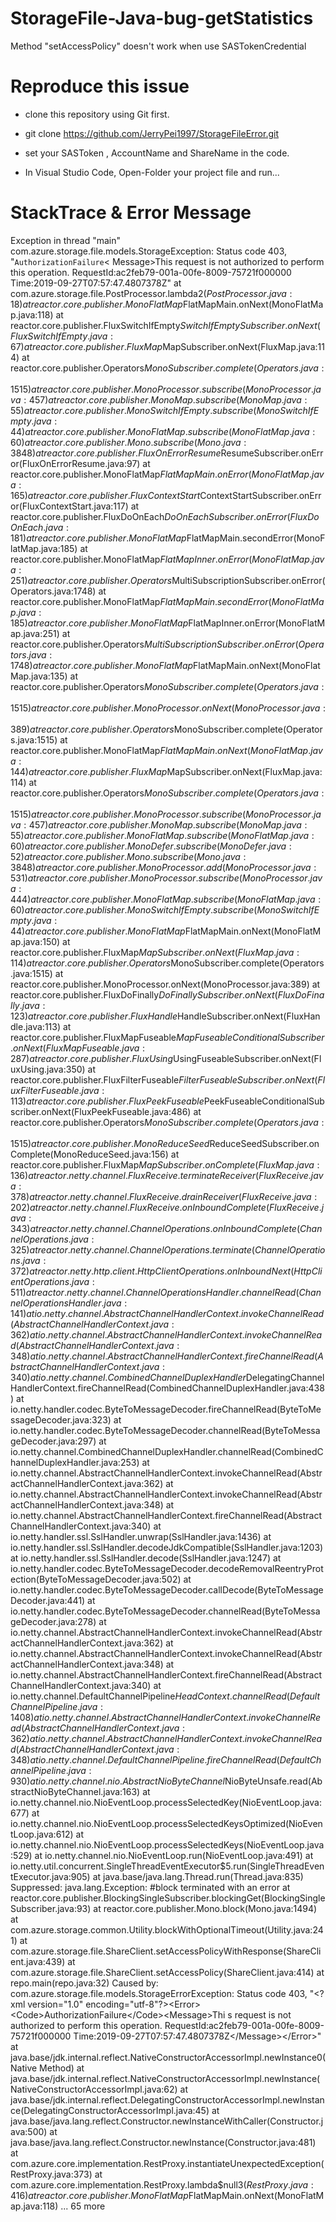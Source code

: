 # StorageFile-Java-bug-getStatistics
Method "setAccessPolicy" doesn't work when use SASTokenCredential

# Reproduce this issue
- clone this repository using Git first.

- git clone https://github.com/JerryPei1997/StorageFileError.git

- set your  SASToken , AccountName and ShareName in the code. 

- In Visual Studio Code, Open-Folder your project file and run...

# StackTrace & Error Message

Exception in thread "main" com.azure.storage.file.models.StorageException: Status code 403, "﻿<?xml version="1.0" encoding="utf-8"?><Error><Code>AuthorizationFailure</Code><
Message>This request is not authorized to perform this operation.
RequestId:ac2feb79-001a-00fe-8009-75721f000000
Time:2019-09-27T07:57:47.4807378Z</Message></Error>"
        at com.azure.storage.file.PostProcessor.lambda$2(PostProcessor.java:18)
        at reactor.core.publisher.MonoFlatMap$FlatMapMain.onNext(MonoFlatMap.java:118)
        at reactor.core.publisher.FluxSwitchIfEmpty$SwitchIfEmptySubscriber.onNext(FluxSwitchIfEmpty.java:67)
        at reactor.core.publisher.FluxMap$MapSubscriber.onNext(FluxMap.java:114)
        at reactor.core.publisher.Operators$MonoSubscriber.complete(Operators.java:1515)
        at reactor.core.publisher.MonoProcessor.subscribe(MonoProcessor.java:457)
        at reactor.core.publisher.MonoMap.subscribe(MonoMap.java:55)
        at reactor.core.publisher.MonoSwitchIfEmpty.subscribe(MonoSwitchIfEmpty.java:44)
        at reactor.core.publisher.MonoFlatMap.subscribe(MonoFlatMap.java:60)
        at reactor.core.publisher.Mono.subscribe(Mono.java:3848)
        at reactor.core.publisher.FluxOnErrorResume$ResumeSubscriber.onError(FluxOnErrorResume.java:97)
        at reactor.core.publisher.MonoFlatMap$FlatMapMain.onError(MonoFlatMap.java:165)
        at reactor.core.publisher.FluxContextStart$ContextStartSubscriber.onError(FluxContextStart.java:117)
        at reactor.core.publisher.FluxDoOnEach$DoOnEachSubscriber.onError(FluxDoOnEach.java:181)
        at reactor.core.publisher.MonoFlatMap$FlatMapMain.secondError(MonoFlatMap.java:185)
        at reactor.core.publisher.MonoFlatMap$FlatMapInner.onError(MonoFlatMap.java:251)
        at reactor.core.publisher.Operators$MultiSubscriptionSubscriber.onError(Operators.java:1748)
        at reactor.core.publisher.MonoFlatMap$FlatMapMain.secondError(MonoFlatMap.java:185)
        at reactor.core.publisher.MonoFlatMap$FlatMapInner.onError(MonoFlatMap.java:251)
        at reactor.core.publisher.Operators$MultiSubscriptionSubscriber.onError(Operators.java:1748)
        at reactor.core.publisher.MonoFlatMap$FlatMapMain.onNext(MonoFlatMap.java:135)
        at reactor.core.publisher.Operators$MonoSubscriber.complete(Operators.java:1515)
        at reactor.core.publisher.MonoProcessor.onNext(MonoProcessor.java:389)
        at reactor.core.publisher.Operators$MonoSubscriber.complete(Operators.java:1515)
        at reactor.core.publisher.MonoFlatMap$FlatMapMain.onNext(MonoFlatMap.java:144)
        at reactor.core.publisher.FluxMap$MapSubscriber.onNext(FluxMap.java:114)
        at reactor.core.publisher.Operators$MonoSubscriber.complete(Operators.java:1515)
        at reactor.core.publisher.MonoProcessor.subscribe(MonoProcessor.java:457)
        at reactor.core.publisher.MonoMap.subscribe(MonoMap.java:55)
        at reactor.core.publisher.MonoFlatMap.subscribe(MonoFlatMap.java:60)
        at reactor.core.publisher.MonoDefer.subscribe(MonoDefer.java:52)
        at reactor.core.publisher.Mono.subscribe(Mono.java:3848)
        at reactor.core.publisher.MonoProcessor.add(MonoProcessor.java:531)
        at reactor.core.publisher.MonoProcessor.subscribe(MonoProcessor.java:444)
        at reactor.core.publisher.MonoFlatMap.subscribe(MonoFlatMap.java:60)
        at reactor.core.publisher.MonoSwitchIfEmpty.subscribe(MonoSwitchIfEmpty.java:44)
        at reactor.core.publisher.MonoFlatMap$FlatMapMain.onNext(MonoFlatMap.java:150)
        at reactor.core.publisher.FluxMap$MapSubscriber.onNext(FluxMap.java:114)
        at reactor.core.publisher.Operators$MonoSubscriber.complete(Operators.java:1515)
        at reactor.core.publisher.MonoProcessor.onNext(MonoProcessor.java:389)
        at reactor.core.publisher.FluxDoFinally$DoFinallySubscriber.onNext(FluxDoFinally.java:123)
        at reactor.core.publisher.FluxHandle$HandleSubscriber.onNext(FluxHandle.java:113)
        at reactor.core.publisher.FluxMapFuseable$MapFuseableConditionalSubscriber.onNext(FluxMapFuseable.java:287)
        at reactor.core.publisher.FluxUsing$UsingFuseableSubscriber.onNext(FluxUsing.java:350)
        at reactor.core.publisher.FluxFilterFuseable$FilterFuseableSubscriber.onNext(FluxFilterFuseable.java:113)
        at reactor.core.publisher.FluxPeekFuseable$PeekFuseableConditionalSubscriber.onNext(FluxPeekFuseable.java:486)
        at reactor.core.publisher.Operators$MonoSubscriber.complete(Operators.java:1515)
        at reactor.core.publisher.MonoReduceSeed$ReduceSeedSubscriber.onComplete(MonoReduceSeed.java:156)
        at reactor.core.publisher.FluxMap$MapSubscriber.onComplete(FluxMap.java:136)
        at reactor.netty.channel.FluxReceive.terminateReceiver(FluxReceive.java:378)
        at reactor.netty.channel.FluxReceive.drainReceiver(FluxReceive.java:202)
        at reactor.netty.channel.FluxReceive.onInboundComplete(FluxReceive.java:343)
        at reactor.netty.channel.ChannelOperations.onInboundComplete(ChannelOperations.java:325)
        at reactor.netty.channel.ChannelOperations.terminate(ChannelOperations.java:372)
        at reactor.netty.http.client.HttpClientOperations.onInboundNext(HttpClientOperations.java:511)
        at reactor.netty.channel.ChannelOperationsHandler.channelRead(ChannelOperationsHandler.java:141)
        at io.netty.channel.AbstractChannelHandlerContext.invokeChannelRead(AbstractChannelHandlerContext.java:362)
        at io.netty.channel.AbstractChannelHandlerContext.invokeChannelRead(AbstractChannelHandlerContext.java:348)
        at io.netty.channel.AbstractChannelHandlerContext.fireChannelRead(AbstractChannelHandlerContext.java:340)
        at io.netty.channel.CombinedChannelDuplexHandler$DelegatingChannelHandlerContext.fireChannelRead(CombinedChannelDuplexHandler.java:438)
        at io.netty.handler.codec.ByteToMessageDecoder.fireChannelRead(ByteToMessageDecoder.java:323)
        at io.netty.handler.codec.ByteToMessageDecoder.channelRead(ByteToMessageDecoder.java:297)
        at io.netty.channel.CombinedChannelDuplexHandler.channelRead(CombinedChannelDuplexHandler.java:253)
        at io.netty.channel.AbstractChannelHandlerContext.invokeChannelRead(AbstractChannelHandlerContext.java:362)
        at io.netty.channel.AbstractChannelHandlerContext.invokeChannelRead(AbstractChannelHandlerContext.java:348)
        at io.netty.channel.AbstractChannelHandlerContext.fireChannelRead(AbstractChannelHandlerContext.java:340)
        at io.netty.handler.ssl.SslHandler.unwrap(SslHandler.java:1436)
        at io.netty.handler.ssl.SslHandler.decodeJdkCompatible(SslHandler.java:1203)
        at io.netty.handler.ssl.SslHandler.decode(SslHandler.java:1247)
        at io.netty.handler.codec.ByteToMessageDecoder.decodeRemovalReentryProtection(ByteToMessageDecoder.java:502)
        at io.netty.handler.codec.ByteToMessageDecoder.callDecode(ByteToMessageDecoder.java:441)
        at io.netty.handler.codec.ByteToMessageDecoder.channelRead(ByteToMessageDecoder.java:278)
        at io.netty.channel.AbstractChannelHandlerContext.invokeChannelRead(AbstractChannelHandlerContext.java:362)
        at io.netty.channel.AbstractChannelHandlerContext.invokeChannelRead(AbstractChannelHandlerContext.java:348)
        at io.netty.channel.AbstractChannelHandlerContext.fireChannelRead(AbstractChannelHandlerContext.java:340)
        at io.netty.channel.DefaultChannelPipeline$HeadContext.channelRead(DefaultChannelPipeline.java:1408)
        at io.netty.channel.AbstractChannelHandlerContext.invokeChannelRead(AbstractChannelHandlerContext.java:362)
        at io.netty.channel.AbstractChannelHandlerContext.invokeChannelRead(AbstractChannelHandlerContext.java:348)
        at io.netty.channel.DefaultChannelPipeline.fireChannelRead(DefaultChannelPipeline.java:930)
        at io.netty.channel.nio.AbstractNioByteChannel$NioByteUnsafe.read(AbstractNioByteChannel.java:163)
        at io.netty.channel.nio.NioEventLoop.processSelectedKey(NioEventLoop.java:677)
        at io.netty.channel.nio.NioEventLoop.processSelectedKeysOptimized(NioEventLoop.java:612)
        at io.netty.channel.nio.NioEventLoop.processSelectedKeys(NioEventLoop.java:529)
        at io.netty.channel.nio.NioEventLoop.run(NioEventLoop.java:491)
        at io.netty.util.concurrent.SingleThreadEventExecutor$5.run(SingleThreadEventExecutor.java:905)
        at java.base/java.lang.Thread.run(Thread.java:835)
        Suppressed: java.lang.Exception: #block terminated with an error
                at reactor.core.publisher.BlockingSingleSubscriber.blockingGet(BlockingSingleSubscriber.java:93)
                at reactor.core.publisher.Mono.block(Mono.java:1494)
                at com.azure.storage.common.Utility.blockWithOptionalTimeout(Utility.java:241)
                at com.azure.storage.file.ShareClient.setAccessPolicyWithResponse(ShareClient.java:439)
                at com.azure.storage.file.ShareClient.setAccessPolicy(ShareClient.java:414)
                at repo.main(repo.java:32)
Caused by: com.azure.storage.file.models.StorageErrorException: Status code 403, "﻿<?xml version="1.0" encoding="utf-8"?><Error><Code>AuthorizationFailure</Code><Message>Thi
s request is not authorized to perform this operation.
RequestId:ac2feb79-001a-00fe-8009-75721f000000
Time:2019-09-27T07:57:47.4807378Z</Message></Error>"
        at java.base/jdk.internal.reflect.NativeConstructorAccessorImpl.newInstance0(Native Method)
        at java.base/jdk.internal.reflect.NativeConstructorAccessorImpl.newInstance(NativeConstructorAccessorImpl.java:62)
        at java.base/jdk.internal.reflect.DelegatingConstructorAccessorImpl.newInstance(DelegatingConstructorAccessorImpl.java:45)
        at java.base/java.lang.reflect.Constructor.newInstanceWithCaller(Constructor.java:500)
        at java.base/java.lang.reflect.Constructor.newInstance(Constructor.java:481)
        at com.azure.core.implementation.RestProxy.instantiateUnexpectedException(RestProxy.java:373)
        at com.azure.core.implementation.RestProxy.lambda$null$3(RestProxy.java:416)
        at reactor.core.publisher.MonoFlatMap$FlatMapMain.onNext(MonoFlatMap.java:118)
        ... 65 more
